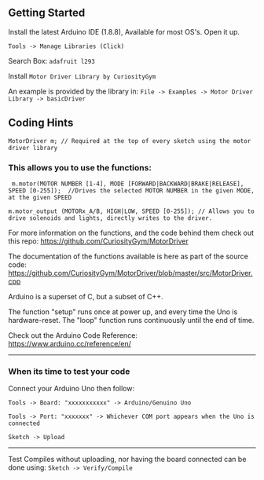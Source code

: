 ## Getting Started

Install the latest Arduino IDE (1.8.8), Available for most OS's. Open it up. 

`Tools -> Manage Libraries (Click)`

Search Box: `adafruit l293`

Install `Motor Driver Library by CuriosityGym`

An example is provided by the library in:
  `File -> Examples -> Motor Driver Library -> basicDriver`


## Coding Hints
`MotorDriver m; // Required at the top of every sketch using the motor driver library`

### This allows you to use the functions:

 ` m.motor(MOTOR NUMBER [1-4], MODE [FORWARD|BACKWARD|BRAKE|RELEASE], SPEED [0-255]); 
//Drives the selected MOTOR NUMBER in the given MODE, at the given SPEED`


`m.motor_output (MOTORx_A/B, HIGH|LOW, SPEED [0-255]); // Allows you to drive solenoids and lights, directly writes to the driver. `

For more information on the functions, and the code behind them check out this repo:
  https://github.com/CuriosityGym/MotorDriver

The documentation of the functions available is here as part of the source code:
  https://github.com/CuriosityGym/MotorDriver/blob/master/src/MotorDriver.cpp



Arduino is a superset of C, but a subset of C++. 

The function "setup" runs once at power up, and every time the Uno is hardware-reset. 
The "loop" function runs continuously until the end of time. 

Check out the Arduino Code Reference: https://www.arduino.cc/reference/en/

***


### When its time to test your code
Connect your Arduino Uno then follow:

  `Tools -> Board: "xxxxxxxxxxx" -> Arduino/Genuino Uno`

  `Tools -> Port: "xxxxxxx" -> Whichever COM port appears when the Uno is connected`

  `Sketch -> Upload`

***

Test Compiles without uploading, nor having the board connected can be done using:
  `Sketch -> Verify/Compile`